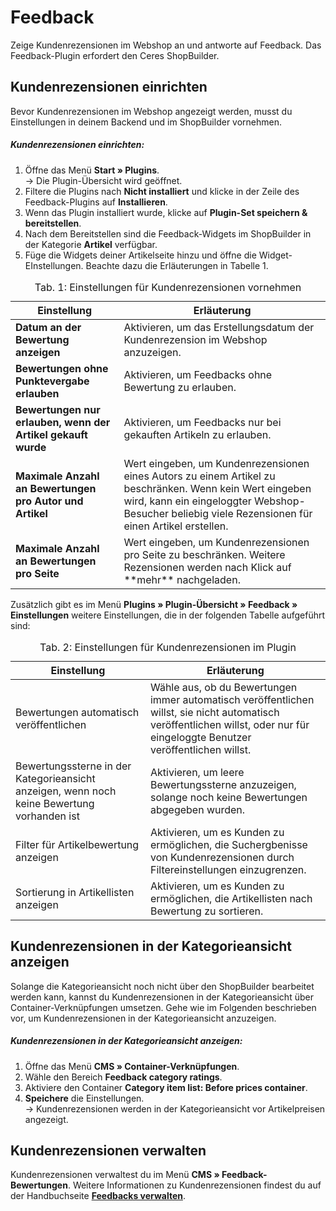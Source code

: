 # Feedback

Zeige Kundenrezensionen im Webshop an und antworte auf Feedback. Das Feedback-Plugin erfordert den Ceres ShopBuilder.

## Kundenrezensionen einrichten

Bevor Kundenrezensionen im Webshop angezeigt werden, musst du Einstellungen in deinem Backend und im ShopBuilder vornehmen.

##### Kundenrezensionen einrichten:

1. Öffne das Menü **Start » Plugins**.<br /> → Die Plugin-Übersicht wird geöffnet.
2. Filtere die Plugins nach **Nicht installiert** und klicke in der Zeile des Feedback-Plugins auf **Installieren**.
3. Wenn das Plugin installiert wurde, klicke auf **Plugin-Set speichern & bereitstellen**.
4. Nach dem Bereitstellen sind die Feedback-Widgets im ShopBuilder in der Kategorie **Artikel** verfügbar.
5. Füge die Widgets deiner Artikelseite hinzu und öffne die Widget-EInstellungen. Beachte dazu die Erläuterungen in Tabelle 1.

<table>
<caption>Tab. 1: Einstellungen für Kundenrezensionen vornehmen</caption>
	<thead>
		<th>
			Einstellung
		</th>
		<th>
			Erläuterung
		</th>
	</thead>
	<tbody>
        <tr>
			<td>
				<b>Datum an der Bewertung anzeigen</b>
			</td>
			<td>
				Aktivieren, um das Erstellungsdatum der Kundenrezension im Webshop anzuzeigen.
			</td>
		</tr>
		<tr>
			<td>
				<b>Bewertungen ohne Punktevergabe erlauben</b>
			</td>
			<td>
				Aktivieren, um Feedbacks ohne Bewertung zu erlauben.
			</td>
		</tr>
		<tr>
			<td>
				<b>Bewertungen nur erlauben, wenn der Artikel gekauft wurde</b>
			</td>
			<td>
				Aktivieren, um Feedbacks nur bei gekauften Artikeln zu erlauben.
			</td>
		</tr>
		<tr>
			<td>
				<b>Maximale Anzahl an Bewertungen pro Autor und Artikel</b>
			</td>
			<td>Wert eingeben, um Kundenrezensionen eines Autors zu einem Artikel zu beschränken. Wenn kein Wert eingeben wird, kann ein eingeloggter Webshop-Besucher beliebig viele Rezensionen für einen Artikel erstellen.
			</td>
		</tr>
    <tr>
			<td>
				<b>Maximale Anzahl an Bewertungen pro Seite</b>
			</td>
			<td>Wert eingeben, um Kundenrezensionen pro Seite zu beschränken. Weitere Rezensionen werden nach Klick auf **mehr** nachgeladen.
			</td>
		</tr>
	</tbody>
</table>

Zusätzlich gibt es im Menü **Plugins » Plugin-Übersicht » Feedback » Einstellungen** weitere Einstellungen, die in der folgenden Tabelle aufgeführt sind:

<table>
<caption>Tab. 2: Einstellungen für Kundenrezensionen im Plugin</caption>
	<thead>
		<th>
			Einstellung
		</th>
		<th>
			Erläuterung
		</th>
	</thead>
	<tbody>
        <tr>
			<td>
				Bewertungen automatisch veröffentlichen
			</td>
			<td>
				Wähle aus, ob du Bewertungen immer automatisch veröffentlichen willst, sie nicht automatisch veröffentlichen willst, oder nur für eingeloggte Benutzer veröffentlichen willst.
			</td>
		</tr>
		<tr>
	<td>
		Bewertungssterne in der Kategorieansicht anzeigen, wenn noch keine Bewertung vorhanden ist
	</td>
	<td>
		Aktivieren, um leere Bewertungssterne anzuzeigen, solange noch keine Bewertungen abgegeben wurden.
	</td>
	</tr>
	<tr>
	<td>
		Filter für Artikelbewertung anzeigen
	</td>
	<td>
		Aktivieren, um es Kunden zu ermöglichen, die Suchergbenisse von Kundenrezensionen durch Filtereinstellungen einzugrenzen.
	</td>
	</tr>
	<tr>
	<td>
		Sortierung in Artikellisten anzeigen
	</td>
	<td>
		Aktivieren, um es Kunden zu ermöglichen, die Artikellisten nach Bewertung zu sortieren.
	</td>
	</tr>
</table>


## Kundenrezensionen in der Kategorieansicht anzeigen

Solange die Kategorieansicht noch nicht über den ShopBuilder bearbeitet werden kann, kannst du Kundenrezensionen in der Kategorieansicht über Container-Verknüpfungen umsetzen. Gehe wie im Folgenden beschrieben vor, um Kundenrezensionen in der Kategorieansicht anzuzeigen.

##### Kundenrezensionen in der Kategorieansicht anzeigen:

1. Öffne das Menü **CMS » Container-Verknüpfungen**.
2. Wähle den Bereich **Feedback category ratings**.
3. Aktiviere den Container **Category item list: Before prices container**.
4. **Speichere** die Einstellungen.<br />→ Kundenrezensionen werden in der Kategorieansicht vor Artikelpreisen angezeigt.

## Kundenrezensionen verwalten

Kundenrezensionen verwaltest du im Menü **CMS » Feedback-Bewertungen**. Weitere Informationen zu Kundenrezensionen findest du auf der Handbuchseite <a href="https://knowledge.plentymarkets.com/omni-channel/online-shop/feedbacks-verwalten" target="_blank"><b>Feedbacks verwalten</b></a>.
